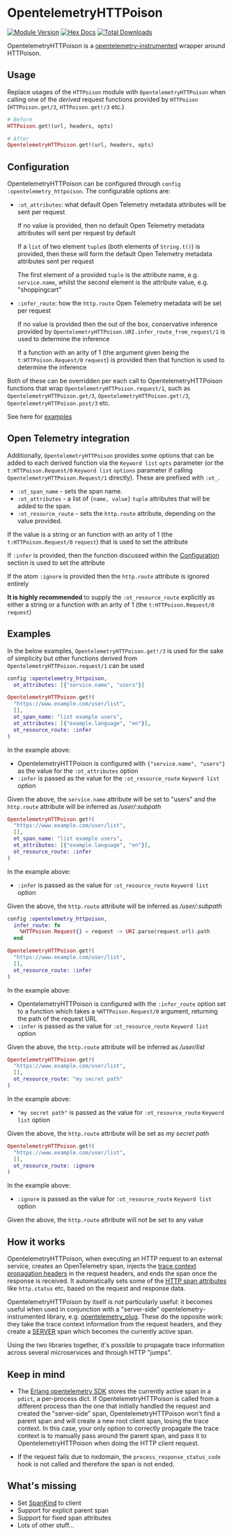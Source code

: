 # OpentelemetryHTTPoison

[![Module Version](https://img.shields.io/hexpm/v/opentelemetry_httpoison.svg)](https://hex.pm/packages/opentelemetry_httpoison)
[![Hex Docs](https://img.shields.io/badge/hex-docs-lightgreen.svg)](https://hexdocs.pm/opentelemetry_httpoison/)
[![Total Downloads](https://img.shields.io/hexpm/dt/opentelemetry_httpoison.svg)](https://hex.pm/packages/opentelemetry_httpoison)

OpentelemetryHTTPoison is a [opentelemetry-instrumented](https://github.com/open-telemetry/opentelemetry-specification/blob/master/specification/glossary.md#instrumented-library) wrapper around HTTPoison.

## Usage

Replace usages of the `HTTPoison` module with `OpentelemetryHTTPoison` when calling one of the *derived* request functions provided by `HTTPoison` (`HTTPoison.get/3`, `HTTPoison.get!/3` etc.)

```elixir
# Before
HTTPoison.get!(url, headers, opts)

# After
OpentelemetryHTTPoison.get!(url, headers, opts)
```

## Configuration

OpentelemetryHTTPoison can be configured through `config :opentelemetry_httpoison`. The configurable options are:

* `:ot_attributes`: what default Open Telemetry metadata attributes will be sent per request

  If no value is provided, then no default Open Telemetry metadata attributes will sent per request by default

  If a `list` of two element `tuple`s (both elements of `String.t()`) is provided, then these will form the default Open Telemetry metadata attributes sent per request

  The first element of a provided `tuple` is the attribute name, e.g. `service.name`, whilst the second element is the attribute value, e.g. "shoppingcart"

* `:infer_route`: how the `http.route` Open Telemetry metadata will be set per request

  If no value is provided then the out of the box, conservative inference provided by `OpentelemetryHTTPoison.URI.infer_route_from_request/1` is used to determine the inference

  If a function with an arity of 1 (the argument given being the `t:HTTPoison.Request/0` `request`) is provided then that function is used to determine the inference

Both of these can be overridden per each call to OpentelemetryHTTPoison functions that wrap `OpentelemetryHTTPoison.request/1`, such as `OpentelemetryHTTPoison.get/3`, `OpentelemetryHTTPoison.get!/3`, `OpentelemetryHTTPoison.post/3` etc.

See here for [examples](#examples)

## Open Telemetry integration

Additionally, `OpentelemetryHTTPoison` provides some options that can be added to each derived function via
the `Keyword list` `opts` parameter (or the `t:HTTPoison.Request/0` `Keyword list` `options` parameter if calling `OpentelemetryHTTPoison.Request/1` directly). These are prefixed with `:ot_`.

* `:ot_span_name` - sets the span name.
* `:ot_attributes` - a list of `{name, value}` `tuple` attributes that will be added to the span.
* `:ot_resource_route` - sets the `http.route` attribute, depending on the value provided.

If the value is a string or an function with an arity of 1 (the `t:HTTPoison.Request/0` `request`) that is used to set the attribute

If `:infer` is provided, then the function discussed within the [Configuration](#configuration) section is used to set the attribute

If the atom `:ignore` is provided then the `http.route` attribute is ignored entirely

**It is highly recommended** to supply the `:ot_resource_route` explicitly as either a string or a function with an arity of 1 (the `t:HTTPoison.Request/0` `request`)

## Examples

In the below examples, `OpentelemetryHTTPoison.get!/3` is used for the sake of simplicity but other functions derived from `OpentelemetryHTTPoison.request/1` can be used

```elixir
config :opentelemetry_httpoison,
  ot_attributes: [{"service.name", "users"}]

OpentelemetryHTTPoison.get!(
  "https://www.example.com/user/list",
  [],
  ot_span_name: "list example users",
  ot_attributes: [{"example.language", "en"}],
  ot_resource_route: :infer
)
```

In the example above:

* OpentelemetryHTTPoison is configured with `{"service.name", "users"}` as the value for the `:ot_attributes` option
* `:infer` is passed as the value for the `:ot_resource_route` `Keyword list` option

Given the above, the `service.name` attribute will be set to "users" and the `http.route` attribute will be inferred as */user/:subpath*

```elixir
OpentelemetryHTTPoison.get!(
  "https://www.example.com/user/list",
  [],
  ot_span_name: "list example users",
  ot_attributes: [{"example.language", "en"}],
  ot_resource_route: :infer
)
```

In the example above:

* `:infer` is passed as the value for `:ot_resource_route` `Keyword list` option

Given the above, the `http.route` attribute will be inferred as */user/:subpath*

```elixir
config :opentelemetry_httpoison,
  infer_route: fn 
    %HTTPoison.Request{} = request -> URI.parse(request.url).path
  end

OpentelemetryHTTPoison.get!(
  "https://www.example.com/user/list",
  [],
  ot_resource_route: :infer
)
```

In the example above:

* OpentelemetryHTTPoison is configured with the `:infer_route` option set to a function which takes a `%HTTPoison.Request/0` argument, returning the path of the request URL
* `:infer` is passed as the value for `:ot_resource_route` `Keyword list` option

Given the above, the `http.route` attribute will be inferred as */user/list*

```elixir
OpentelemetryHTTPoison.get!(
  "https://www.example.com/user/list",
  [],
  ot_resource_route: "my secret path"
)
```

In the example above:

* `"my secret path"` is passed as the value for `:ot_resource_route` `Keyword list` option

Given the above, the `http.route` attribute will be set as *my secret path*

```elixir
OpentelemetryHTTPoison.get!(
  "https://www.example.com/user/list",
  [],
  ot_resource_route: :ignore
)
```

In the example above:

* `:ignore` is passed as the value for `:ot_resource_route` `Keyword list` option

Given the above, the `http.route` attribute will not be set to any value

## How it works

OpentelemetryHTTPoison, when executing an HTTP request to an external service, creates an OpenTelemetry span, injects
the [trace context propagation headers](https://www.w3.org/TR/trace-context/) in the request headers, and
ends the span once the response is received.
It automatically sets some of the [HTTP span attributes](https://github.com/open-telemetry/opentelemetry-specification/blob/master/specification/trace/semantic_conventions/http.md) like `http.status` etc,
based on the request and response data.

OpentelemetryHTTPoison by itself is not particularly useful: it becomes useful when used in conjunction with a "server-side"
opentelemetry-instrumented library, e.g. [opentelemetry_plug](https://github.com/opentelemetry-beam/opentelemetry_plug).
These do the opposite work: they take the trace context information from the request headers,
and they create a [SERVER](https://github.com/open-telemetry/opentelemetry-specification/blob/master/specification/trace/api.md#spankind) span which becomes the currently active span.

Using the two libraries together, it's possible to propagate trace information across several microservices and
through HTTP "jumps".

## Keep in mind

* The [Erlang opentelemetry SDK](https://github.com/open-telemetry/opentelemetry-erlang) stores
  the currently active span in a `pdict`, a per-process dict.
  If OpentelemetryHTTPoison is called from a different process than the one that initially handled the request and created
  the "server-side" span, OpentelemetryHTTPoison won't find a parent span and will create a new root client span,
  losing the trace context.
  In this case, your only option to correctly propagate the trace context is to manually pass around the parent
  span, and pass it to OpentelemetryHTTPoison when doing the HTTP client request.

* If the request fails due to nxdomain, the `process_response_status_code` hook is not called and therefore
  the span is not ended.

## What's missing

* Set [SpanKind](https://github.com/open-telemetry/opentelemetry-specification/blob/master/specification/trace/api.md#spankind) to client
* Support for explicit parent span
* Support for fixed span attributes
* Lots of other stuff...
